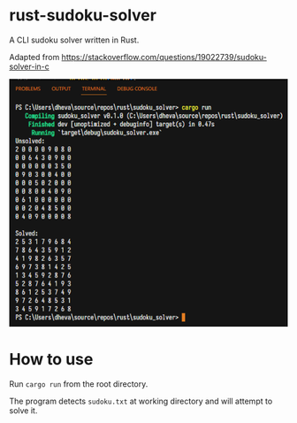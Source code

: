 # rust-sudoku-solver
A CLI sudoku solver written in Rust.

Adapted from https://stackoverflow.com/questions/19022739/sudoku-solver-in-c

![preview image](./preview.png)

# How to use
Run `cargo run` from the root directory.

The program detects `sudoku.txt` at working directory and will attempt to solve it.

